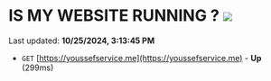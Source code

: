 # IS MY WEBSITE RUNNING ? [![](https://img.shields.io/static/v1?label=Sponsor&message=%E2%9D%A4&logo=GitHub&color=%23fe8e86)](https://github.com/sponsors/Youssef-Lehmam)

Last updated: **10/25/2024, 3:13:45 PM**

- `GET` [https://youssefservice.me](https://youssefservice.me) - **Up** (299ms)
